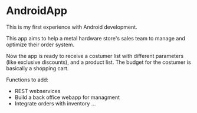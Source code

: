 # AndroidApp

This is my first experience with Android development.

This app aims to help a metal hardware store's sales team to manage and optimize their order system.

Now the app is ready to receive a costumer list with different parameters (like exclusive discounts), and a product list. The budget for the costumer is basically a shopping cart.

Functions to add:
- REST webservices
- Build a back office webapp for managment
- Integrate orders with inventory
...
